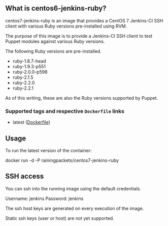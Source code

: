 ## What is centos6-jenkins-ruby?

centos7-jenkins-ruby is an image that provides a CentOS 7 Jenkins-CI SSH client with
various Ruby versions pre-installed using RVM.

The purpose of this image is to provide a Jenkins-CI SSH client to test Puppet
modules against various Ruby versions.

The following Ruby versions are pre-installed.

- ruby-1.8.7-head
- ruby-1.9.3-p551
- ruby-2.0.0-p598
- ruby-2.1.5
- ruby-2.2.0
- ruby-2.2.1

As of this writing, these are also the Ruby versions supported by Puppet.

### Supported tags and respective `Dockerfile` links

- latest ([Dockerfile](https://github.com/dfilion/centos7-jenkins-docker/blob/master/Dockerfile))


## Usage
To run the latest version of the container:

docker run -d -P rainingpackets/centos7-jenkins-ruby

## SSH access
You can ssh into the running image using the default credentials.

Username: jenkins
Password: jenkins

The ssh host keys are generated on every execution of the image.

Static ssh keys (user or host) are not yet supported.

